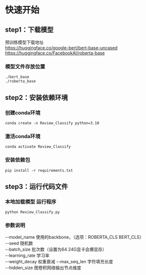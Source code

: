 # 快速开始
## step1：下载模型
预训练模型下载地址    
https://huggingface.co/google-bert/bert-base-uncased   
https://huggingface.co/FacebookAI/roberta-base

### 模型文件存放位置  
`./bert_base`  
`./roberta_base`  

## step2：安装依赖环境 
### 创建conda环境
`conda create -n Review_Classify python=3.10`
### 激活conda环境
`conda activate Review_Classify `
### 安装依赖包
`pip install -r requirements.txt `  
  
## step3：运行代码文件  
### 本地加载模型 运行程序
`python Review_Classify.py`

### 参数说明
--model_name 使用的backbone，（选项：ROBERTA_CLS  BERT_CLS）  
--seed 随机数   
--batch_size 批次数（设置为64 24G显卡会爆显存）  
--learning_rate 学习率   
--weight_decay 权重衰减
--max_seq_len 字符填充长度  
--hidden_size 图卷积网络输出节点维度  

